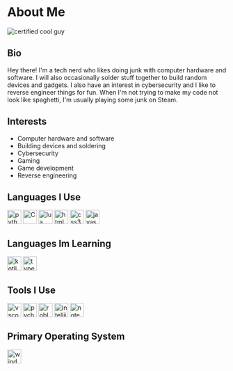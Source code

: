 # About Me
![certified cool guy](https://github.com/snqwq/assets/blob/1ac935f88dbb3fdafd615ddf20288b6cefacd15c/cool-guy-green.svg)

## Bio
Hey there! I'm a tech nerd who likes doing junk with computer hardware and software. I will also occasionally solder stuff together to build random devices and gadgets. I also have an interest in cybersecurity and I like to reverse engineer things for fun. When I'm not trying to make my code not look like spaghetti, I'm usually playing some junk on Steam.

## Interests
- Computer hardware and software
- Building devices and soldering
- Cybersecurity
- Gaming
- Game development
- Reverse engineering

## Languages I Use
<div float="left">
  <img height="32" width="32" src="https://cdn.simpleicons.org/python" alt="python"/> 
  <img height="32" width="32" src="https://cdn.simpleicons.org/C" alt="C"/>
  <img height="32" width="32" src="https://cdn.simpleicons.org/lua" alt="lua"/>
  <img height="32" width="32" src="https://cdn.simpleicons.org/html5" alt="html5"/>
  <img height="32" width="32" src="https://cdn.simpleicons.org/css3" alt="css3"/>
  <img height="32" width="32" src="https://cdn.simpleicons.org/javascript" alt="javascript"/>
<div/>

## Languages Im Learning
<div float="left">
  <img height="32" width="32" src="https://cdn.simpleicons.org/kotlin" alt="kotlin"/>
  <img height="32" width="32" src="https://cdn.simpleicons.org/typescript" alt="typescript"/>
</div/>

## Tools I Use
<div float="left">
  <img height="32" width="32" src="https://cdn.simpleicons.org/visualstudiocode" alt="vscode"/>
  <img height="32" width="32" src="https://cdn.simpleicons.org/pycharm/39d890" alt="pycharm"/>
  <img height="32" width="32" src="https://cdn.simpleicons.org/robloxstudio/" alt="roblox studio"/>
  <img height="32" width="32" src="https://cdn.simpleicons.org/intellijidea/1578f4" alt="intellijidea"/>
  <img height="32" width="32" src="https://cdn.simpleicons.org/notepadplusplus" alt="notepadplusplus"/>
<div/>

## Primary Operating System
<div float="left">
  <img height="32" width="32" src="https://cdn.simpleicons.org/windows" alt="windows"/>
<div/>
